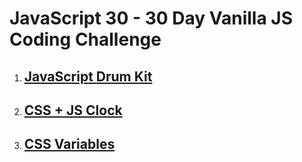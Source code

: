 # JavaScript 30 - 30 Day Vanilla JS Coding Challenge

1. ## [JavaScript Drum Kit](https://rm-javascriptdrumkit.netlify.app/)
2. ## [CSS + JS Clock](https://rm-analog-clock.netlify.app/)
3. ## [CSS Variables](https://rm-cssvariables.netlify.app/)
